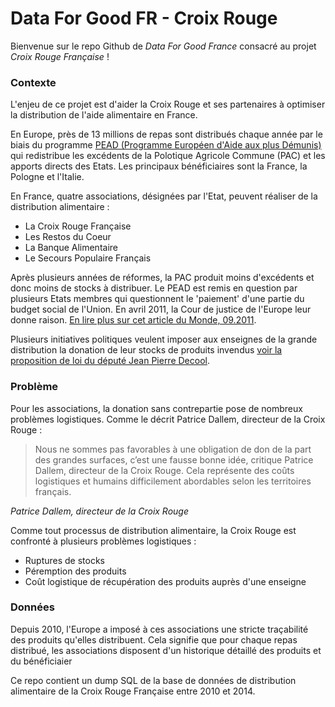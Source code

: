 # Data For Good FR - Croix Rouge

Bienvenue sur le repo Github de _Data For Good France_ consacré au projet _Croix Rouge Française_ !

### Contexte

L'enjeu de ce projet est d'aider la Croix Rouge et ses partenaires à optimiser la distribution de l'aide alimentaire en France. 

En Europe, près de 13 millions de repas sont distribués chaque année par le biais du programme [PEAD (Programme Européen d'Aide aux plus Démunis)](http://fr.wikipedia.org/wiki/Programme_europ%C3%A9en_d%27aide_aux_plus_d%C3%A9munis) qui redistribue les excédents de la Polotique Agricole Commune (PAC) et les apports directs des Etats. Les principaux bénéficiaires sont la France, la Pologne et l'Italie. 

En France, quatre associations, désignées par l'Etat, peuvent réaliser de la distribution alimentaire : 
  - La Croix Rouge Française
  - Les Restos du Coeur
  - La Banque Alimentaire
  - Le Secours Populaire Français

Après plusieurs années de réformes, la PAC produit moins d'excédents et donc moins de stocks à distribuer. Le PEAD est remis en question par plusieurs Etats membres qui questionnent le 'paiement' d'une partie du budget social de l'Union. En avril 2011, la Cour de justice de l'Europe leur donne raison. [En lire plus sur cet article du Monde, 09.2011](http://www.lemonde.fr/europe/article/2011/09/19/ue-les-ong-s-indignent-contre-la-remise-en-question-d-un-programme-d-aide-aux-plus-demunis_1574539_3214.html#). 

Plusieurs initiatives politiques veulent imposer aux enseignes de la grande distribution la donation de leur stocks de produits invendus [voir la proposition de loi du député Jean Pierre Decool](http://www.assemblee-nationale.fr/14/propositions/pion2213.asp). 

### Problème

Pour les associations, la donation sans contrepartie pose de nombreux problèmes logistiques. Comme le décrit Patrice Dallem, directeur de la Croix Rouge : 

> Nous ne sommes pas favorables à une obligation de don de la part des grandes surfaces, c’est une fausse bonne idée, critique Patrice Dallem, directeur de la Croix Rouge. Cela représente des coûts logistiques et humains difficilement abordables selon les territoires français.
>  
<cite>Patrice Dallem, directeur de la Croix Rouge</cite>

Comme tout processus de distribution alimentaire, la Croix Rouge est confronté à plusieurs problèmes logistiques : 

  - Ruptures de stocks
  - Péremption des produits
  - Coût logistique de récupération des produits auprès d'une enseigne

### Données

Depuis 2010, l'Europe a imposé à ces associations une stricte traçabilité des produits qu'elles distribuent. Cela signifie que pour chaque repas distribué, les associations disposent d'un historique détaillé des produits et du bénéficiaier

Ce repo contient un dump SQL de la base de données de distribution alimentaire de la Croix Rouge Française entre 2010 et 2014. 

